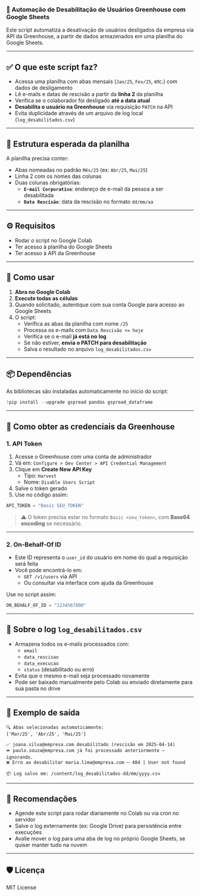 
### 📄  Automação de Desabilitação de Usuários Greenhouse com Google Sheets

Este script automatiza a desativação de usuários desligados da empresa via API da Greenhouse, a partir de dados armazenados em uma planilha do Google Sheets.

---

## ✅ O que este script faz?

- Acessa uma planilha com abas mensais (`Jan/25`, `Fev/25`, etc.) com dados de desligamento
- Lê e-mails e datas de rescisão a partir da **linha 2** da planilha
- Verifica se o colaborador foi desligado **até a data atual**
- **Desabilita o usuário na Greenhouse** via requisição `PATCH` na API
- Evita duplicidade através de um arquivo de log local (`log_desabilitados.csv`)

---

## 🧩 Estrutura esperada da planilha

A planilha precisa conter:

- Abas nomeadas no padrão `Mês/25` (ex: `Abr/25`, `Mai/25`)
- Linha 2 com os nomes das colunas
- Duas colunas obrigatórias:
  - **`E-mail Corporativo`**: endereço de e-mail da pessoa a ser desabilitada
  - **`Data Rescisão`**: data da rescisão no formato `dd/mm/aa`

---

## ⚙️ Requisitos

- Rodar o script no Google Colab
- Ter acesso à planilha do Google Sheets
- Ter acesso à API da Greenhouse

---

## 🚀 Como usar

1. **Abra no Google Colab**
2. **Execute todas as células**
3. Quando solicitado, autentique com sua conta Google para acesso ao Google Sheets
4. O script:
   - Verifica as abas da planilha com nome `/25`
   - Processa os e-mails com `Data Rescisão <= hoje`
   - Verifica se o e-mail **já está no log**
   - Se não estiver, **envia o PATCH para desabilitação**
   - Salva o resultado no arquivo `log_desabilitados.csv`

---

## 📦 Dependências

As bibliotecas são instaladas automaticamente no início do script:

```python
!pip install --upgrade gspread pandas gspread_dataframe
```

---

## 🔐 Como obter as credenciais da Greenhouse

### 1. API Token

1. Acesse o Greenhouse com uma conta de administrador
2. Vá em: `Configure > Dev Center > API Credential Management`
3. Clique em **Create New API Key**
   - Tipo: `Harvest`
   - Nome: `Disable Users Script`
4. Salve o token gerado
5. Use no código assim:

```python
API_TOKEN = "Basic SEU_TOKEN"
```

> ⚠️ O token precisa estar no formato `Basic <seu_token>`, com **Base64 encoding** se necessário.

---

### 2. On-Behalf-Of ID

- Este ID representa o `user_id` do usuário em nome do qual a requisição será feita
- Você pode encontrá-lo em:
  - `GET /v1/users` via API
  - Ou consultar via interface com ajuda da Greenhouse

Use no script assim:

```python
ON_BEHALF_OF_ID = "1234567890"
```

---

## 📄 Sobre o log `log_desabilitados.csv`

- Armazena todos os e-mails processados com:
  - `email`
  - `data_rescisao`
  - `data_execucao`
  - `status` (desabilitado ou erro)
- Evita que o mesmo e-mail seja processado novamente
- Pode ser baixado manualmente pelo Colab ou enviado diretamente para sua pasta no drive

---

## 🧠 Exemplo de saída

```text
🔍 Abas selecionadas automaticamente:
['Mar/25', 'Abr/25', 'Mai/25']

✅ joana.silva@empresa.com desabilitado (rescisão em 2025-04-14)
⏩ paulo.souza@empresa.com já foi processado anteriormente — ignorando.
❌ Erro ao desabilitar maria.lima@empresa.com — 404 | User not found

📦 Log salvo em: /content/log_desabilitados-dd/mm/yyyy.csv
```

---

## 📌 Recomendações

- Agende este script para rodar diariamente no Colab ou via cron no servidor
- Salve o log externamente (ex: Google Drive) para persistência entre execuções
- Avalie mover o log para uma aba de log no próprio Google Sheets, se quiser manter tudo na nuvem

---

## 🛡️ Licença

MIT License

